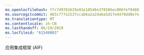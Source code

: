 ```yaml
---
ms.openlocfilehash: ffc7d9781629a91e185d6e378586ec006fef9488
ms.sourcegitcommit: 483c777a1537ccab6a2a2da6a5d1fe4470dd0e7e
ms.translationtype: MT
ms.contentlocale: zh-CN
ms.lasthandoff: 06/19/2019
ms.locfileid: "61549803"
---
```

应用集成框架 (AIF)